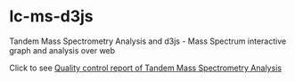 lc-ms-d3js
==========

Tandem Mass Spectrometry Analysis and d3js - Mass Spectrum interactive graph and analysis over web


Click to see
[Quality control report of Tandem Mass Spectrometry Analysis](http://ishtiaqahmad.github.io/lc-ms-d3js/ "LC-MS Quality Report's Homepage")
